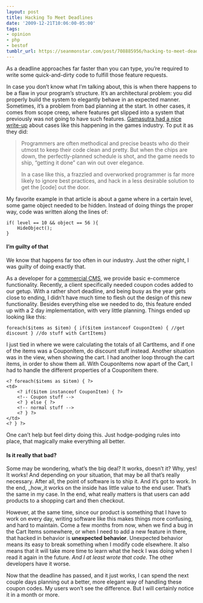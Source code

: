 ```yaml
---
layout: post
title: Hacking To Meet Deadlines
date: '2009-12-21T10:06:00-05:00'
tags:
- opinion
- php
- bestof
tumblr_url: https://seanmonstar.com/post/708885956/hacking-to-meet-deadlines
---
```

As a deadline approaches far faster than you can type, you’re required to write some quick-and-dirty code to fulfill those feature requests.

In case you don’t know what I’m talking about, this is when there happens to be a flaw in your program’s structure. It’s an architectural problem: you did properly build the system to elegantly behave in an expected manner. Sometimes, it’s a problem from bad planning at the start. In other cases, it comes from scope creep, where features get slipped into a system that previously was not going to have such features. [Gamasutra had a nice write-up](http://www.gamasutra.com/view/feature/4111/dirty_coding_tricks.php) about cases like this happening in the games industry. To put it as they did:

> Programmers are often methodical and precise beasts who do their utmost to keep their code clean and pretty. But when the chips are down, the perfectly-planned schedule is shot, and the game needs to ship, “getting it done” can win out over elegance.
> 
> In a case like this, a frazzled and overworked programmer is far more likely to ignore best practices, and hack in a less desirable solution to get the [code] out the door.

My favorite example in that article is about a game where in a certain level, some game object needed to be hidden. Instead of doing things the proper way, code was written along the lines of:

    if( level == 10 && object == 56 ){    
    	HideObject();
    }

#### I’m guilty of that

We know that happens far too often in our industry. Just the other night, I was guilty of doing exactly that.

As a developer for a [commercial CMS](http://www.blazonco.com), we provide basic e-commerce functionality. Recently, a client specifically needed coupon codes added to our getup. With a rather short deadline, and being busy as the year gets close to ending, I didn’t have much time to flesh out the design of this new functionality. Besides everything else we needed to do, this feature ended up with a 2 day implementation, with very little planning. Things ended up looking like this:

    foreach($items as $item) { if($item instanceof CouponItem) { //get discount } //do stuff with CartItems}

I just tied in where we were calculating the totals of all CartItems, and if one of the items was a CouponItem, do discount stuff instead. Another situation was in the view, when showing the cart. I had another loop through the cart items, in order to show them all. With CouponItems now apart of the Cart, I had to handle the different properties of a CouponItem there.

    <? foreach($items as $item) { ?>
    <td>
    	<? if($item instanceof CouponItem) { ?>
    	<!-- Coupon stuff -->
    	<? } else { ?>
    	<!-- normal stuff -->
    	<? } ?>
    </td>
    <? } ?>

One can’t help but feel dirty doing this. Just hodge-podging rules into place, that magically make everything all better.

#### Is it really that bad?

Some may be wondering, what’s the big deal? It works, doesn’t it? Why, yes! It works! And depending on your situation, that may be all that’s really necessary. After all, the point of software is to ship it. And it’s got to work. In the end, _how_it works on the inside has little value to the end user. That’s the same in my case. In the end, what really matters is that users can add products to a shopping cart and then checkout.

However, at the same time, since our product is something that I have to work on every day, writing software like this makes things more confusing, and hard to maintain. Come a few months from now, when we find a bug in the Cart Items somewhere, or when I need to add a new feature in there, that hacked in behavior is **unexpected behavior**. Unexpected behavior means its easy to break something when I modify code elsewhere. It also means that it will take more time to learn what the heck I was doing when I read it again in the future. _And I at least wrote that code_. The other developers have it worse.

Now that the deadline has passed, and it just works, I can spend the next couple days planning out a better, more elegant way of handling these coupon codes. My users won’t see the difference. But I will certainly notice it in a month or more.


